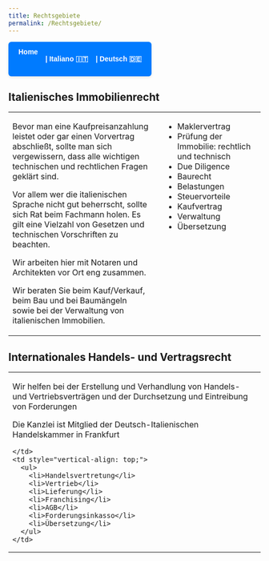 ```yaml
---
title: Rechtsgebiete
permalink: /Rechtsgebiete/
---
```


<nav style="
  background-color: #007bff; 
  padding: 12px 20px; 
  border-radius: 6px; 
  font-family: Arial, sans-serif;
  box-shadow: 0 2px 5px rgba(0,0,0,0.1);
  display: inline-flex;
  gap: 15px;
">
  <a href="{{ site.baseurl }}/" style="
    color: white; 
    text-decoration: none; 
    font-weight: 600;
    transition: color 0.3s ease;
  " onmouseover="this.style.color='#ffc107'" onmouseout="this.style.color='white'">Home</a>

<a href="{{ site.baseurl }}/italiano/" style="
color: white;
text-decoration: none;
font-weight: 600;
transition: color 0.3s ease;
" onmouseover="this.style.color='#ffc107'" onmouseout="this.style.color='white'"> | Italiano 🇮🇹</a>

<a href="{{ site.baseurl }}/deutsch/" style="
color: white;
text-decoration: none;
font-weight: 600;
transition: color 0.3s ease;
" onmouseover="this.style.color='#ffc107'" onmouseout="this.style.color='white'"> | Deutsch 🇩🇪</a>

</nav>

## Italienisches Immobilienrecht
<table style="width: 100%; border-collapse: collapse;">
  <tr>
    <td style="vertical-align: top; padding-right: 20px; width: 60%;">
      <p>
        Bevor man eine Kaufpreisanzahlung leistet oder gar einen Vorvertrag abschließt, sollte man sich vergewissern, dass alle wichtigen technischen und rechtlichen Fragen geklärt sind.
      </p>
      <p>
        Vor allem wer die italienischen Sprache nicht gut beherrscht, sollte sich Rat beim Fachmann holen. Es gilt eine Vielzahl von Gesetzen und technischen Vorschriften zu beachten.
      </p>
      <p>
        Wir arbeiten hier mit Notaren und Architekten vor Ort eng zusammen.
      </p>
      <p>
        Wir beraten Sie beim Kauf/Verkauf, beim Bau und bei Baumängeln sowie bei der Verwaltung von italienischen Immobilien.
      </p>
    </td>
    <td style="vertical-align: top;">
      <ul>
        <li>Maklervertrag</li>
        <li>Prüfung der Immobilie: rechtlich  und technisch</li>
        <li>Due Diligence</li>
        <li>Baurecht</li>
        <li>Belastungen</li>
        <li>Steuervorteile</li>
        <li>Kaufvertrag</li>
        <li>Verwaltung</li>
        <li>Übersetzung</li>
      </ul>
    </td>
  </tr>
</table>


## Internationales Handels- und Vertragsrecht
<table style="width: 100%; border-collapse: collapse;">
  <tr>
    <td style="vertical-align: top; padding-right: 20px; width: 60%;">
      <p>
Wir helfen bei der Erstellung und Verhandlung von Handels- und Vertriebsverträgen und der Durchsetzung und Eintreibung von Forderungen
</p>
      <p>
Die Kanzlei ist Mitglied der Deutsch-Italienischen Handelskammer in Frankfurt     
      </p>

    </td>
    <td style="vertical-align: top;">
      <ul>
        <li>Handelsvertretung</li>
        <li>Vertrieb</li>
        <li>Lieferung</li>
        <li>Franchising</li>
        <li>AGB</li>
        <li>Forderungsinkasso</li>
        <li>Übersetzung</li>
      </ul>
    </td>
  </tr>
</table>
